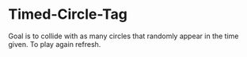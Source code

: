 # Timed-Circle-Tag
Goal is to collide with as many circles that randomly appear in the time given. To play again refresh.
